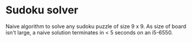 # Sudoku solver

Naive algorithm to solve any sudoku puzzle of size 9 x 9. As size of board isn't large, a naive solution terminates in < 5 seconds on an i5-6550.
